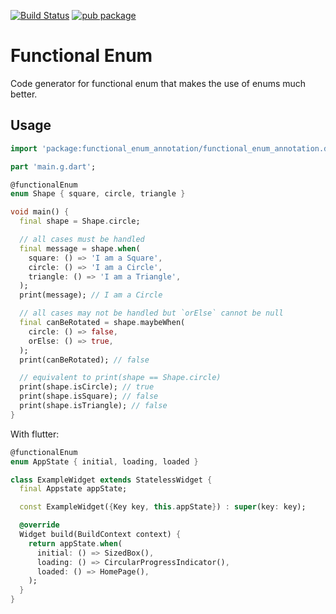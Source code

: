 [![Build Status](https://travis-ci.org/Elias8/functional_enum.svg?branch=master)](https://travis-ci.org/Elias8/functional_enum)
[![pub package](https://img.shields.io/pub/v/functional_enum.svg)](https://pub.dartlang.org/packages/functional_enum)

# Functional Enum

Code generator for functional enum that makes the use of enums much better.

## Usage

```dart
import 'package:functional_enum_annotation/functional_enum_annotation.dart';

part 'main.g.dart';

@functionalEnum
enum Shape { square, circle, triangle }

void main() {
  final shape = Shape.circle;

  // all cases must be handled
  final message = shape.when(
    square: () => 'I am a Square',
    circle: () => 'I am a Circle',
    triangle: () => 'I am a Triangle',
  );
  print(message); // I am a Circle

  // all cases may not be handled but `orElse` cannot be null
  final canBeRotated = shape.maybeWhen(
    circle: () => false,
    orElse: () => true,
  );
  print(canBeRotated); // false

  // equivalent to print(shape == Shape.circle)
  print(shape.isCircle); // true
  print(shape.isSquare); // false
  print(shape.isTriangle); // false
}
```

With flutter:

```dart
@functionalEnum
enum AppState { initial, loading, loaded }

class ExampleWidget extends StatelessWidget {
  final Appstate appState;

  const ExampleWidget({Key key, this.appState}) : super(key: key);

  @override
  Widget build(BuildContext context) {
    return appState.when(
      initial: () => SizedBox(),
      loading: () => CircularProgressIndicator(),
      loaded: () => HomePage(),
    );
  }
}
```